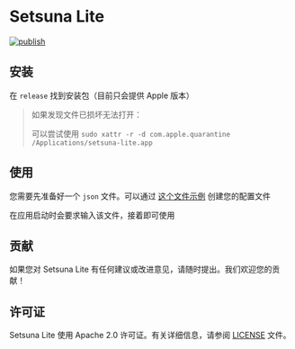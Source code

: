 # Setsuna Lite

[![publish](https://github.com/colmugx/setsuna-lite/actions/workflows/publish.yml/badge.svg)](https://github.com/colmugx/setsuna-lite/actions/workflows/publish.yml)

## 安装

在 `release` 找到安装包（目前只会提供 Apple 版本）

> 如果发现文件已损坏无法打开：
>
> 可以尝试使用 `sudo xattr -r -d com.apple.quarantine /Applications/setsuna-lite.app`

## 使用

您需要先准备好一个 `json` 文件。可以通过 [这个文件示例](./config.json.template) 创建您的配置文件

在应用启动时会要求输入该文件，接着即可使用

## 贡献

如果您对 Setsuna Lite 有任何建议或改进意见，请随时提出。我们欢迎您的贡献！

## 许可证

Setsuna Lite 使用 Apache 2.0 许可证。有关详细信息，请参阅 [LICENSE](./LICENSE) 文件。
